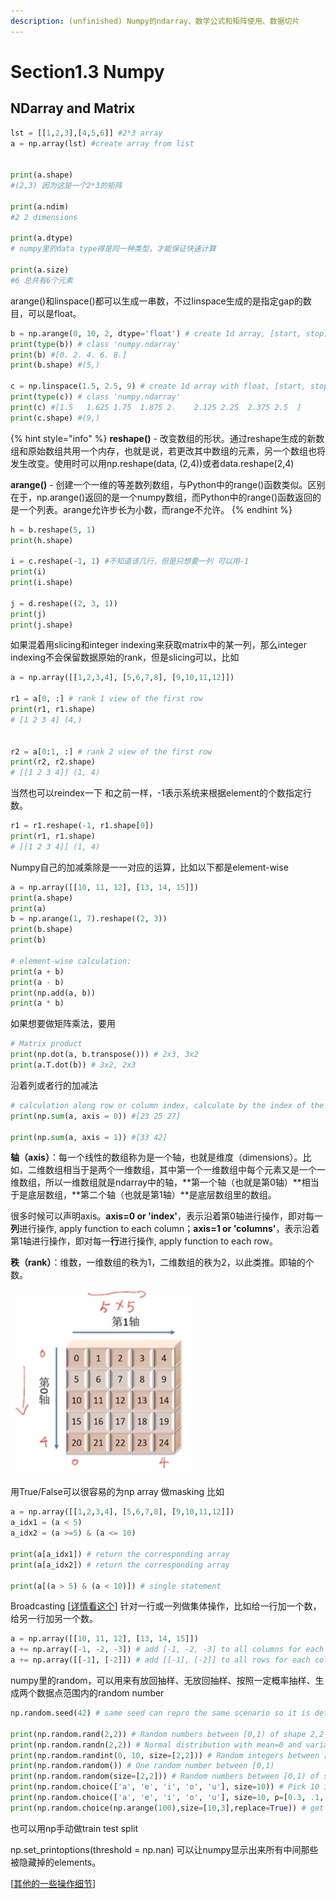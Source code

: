 ```yaml
---
description: (unfinished) Numpy的ndarray、数学公式和矩阵使用、数据切片
---
```


# Section1.3 Numpy

## NDarray and Matrix

```python
lst = [[1,2,3],[4,5,6]] #2*3 array
a = np.array(lst) #create array from list


print(a.shape)
#(2,3) 因为这是一个2*3的矩阵

print(a.ndim)
#2 2 dimensions

print(a.dtype)
# numpy里的data type得是同一种类型，才能保证快速计算

print(a.size)
#6 总共有6个元素 
```

arange\(\)和linspace\(\)都可以生成一串数，不过linspace生成的是指定gap的数目，可以是float。

```python
b = np.arange(0, 10, 2, dtype='float') # create 1d array, [start, stop)
print(type(b)) # class 'numpy.ndarray'
print(b) #[0. 2. 4. 6. 8.]
print(b.shape) #(5,)

c = np.linspace(1.5, 2.5, 9) # create 1d array with float, [start, stop]
print(type(c)) # class 'numpy.ndarray'
print(c) #[1.5   1.625 1.75  1.875 2.    2.125 2.25  2.375 2.5  ]
print(c.shape) #(9,)
```

{% hint style="info" %}
**reshape\(\)** - 改变数组的形状。通过reshape生成的新数组和原始数组共用一个内存，也就是说，若更改其中数组的元素，另一个数组也将发生改变。使用时可以用np.reshape\(data, \(2,4\)\)或者data.reshape\(2,4\)

**arange\(\)** - 创建一个一维的等差数列数组，与Python中的range\(\)函数类似。区别在于，np.arange\(\)返回的是一个numpy数组，而Python中的range\(\)函数返回的是一个列表。arange允许步长为小数，而range不允许。
{% endhint %}

```python
h = b.reshape(5, 1)
print(h.shape)

i = c.reshape(-1, 1) #不知道该几行，但是只想要一列 可以用-1
print(i)
print(i.shape)

j = d.reshape((2, 3, 1))
print(j)
print(j.shape)
```

如果混着用slicing和integer indexing来获取matrix中的某一列，那么integer indexing不会保留数据原始的rank，但是slicing可以，比如

```python
a = np.array([[1,2,3,4], [5,6,7,8], [9,10,11,12]])

r1 = a[0, :] # rank 1 view of the first row
print(r1, r1.shape)
# [1 2 3 4] (4,)


r2 = a[0:1, :] # rank 2 view of the first row 
print(r2, r2.shape)
# [[1 2 3 4]] (1, 4)
```

当然也可以reindex一下 和之前一样，-1表示系统来根据element的个数指定行数。

```python
r1 = r1.reshape(-1, r1.shape[0])
print(r1, r1.shape)
# [[1 2 3 4]] (1, 4)
```

Numpy自己的加减乘除是一一对应的运算，比如以下都是element-wise

```python
a = np.array([[10, 11, 12], [13, 14, 15]])
print(a.shape)
print(a)
b = np.arange(1, 7).reshape((2, 3))
print(b.shape)
print(b)

# element-wise calculation:
print(a + b)
print(a - b)
print(np.add(a, b))
print(a * b)
```

如果想要做矩阵乘法，要用

```python
# Matrix product
print(np.dot(a, b.transpose())) # 2x3, 3x2
print(a.T.dot(b)) # 3x2, 2x3
```

沿着列或者行的加减法

```python
# calculation along row or column index, calculate by the index of the axis which is set
print(np.sum(a, axis = 0)) #[23 25 27]

print(np.sum(a, axis = 1)) #[33 42]
```

**轴（axis）**：每一个线性的数组称为是一个轴，也就是维度（dimensions）。比如，二维数组相当于是两个一维数组，其中第一个一维数组中每个元素又是一个一维数组，所以一维数组就是ndarray中的轴，**第一个轴（也就是第0轴）**相当于是底层数组，**第二个轴（也就是第1轴）**是底层数组里的数组。

很多时候可以声明axis。**axis=0 or 'index'**，表示沿着第0轴进行操作，即对每一**列**进行操作, apply function to each column；**axis=1 or 'columns'**，表示沿着第1轴进行操作，即对每一**行**进行操作, apply function to each row。

**秩（rank）**：维数，一维数组的秩为1，二维数组的秩为2，以此类推。即轴的个数。

![](../.gitbook/assets/image%20%2818%29.png)

用True/False可以很容易的为np array 做masking 比如

```python
a = np.array([[1,2,3,4], [5,6,7,8], [9,10,11,12]])
a_idx1 = (a < 5)
a_idx2 = (a >=5) & (a <= 10) 

print(a[a_idx1]) # return the corresponding array
print(a[a_idx2]) # return the corresponding array

print(a[(a > 5) & (a < 10)]) # single statement
```

Broadcasting \[[详情看这个](https://docs.scipy.org/doc/numpy-1.15.0/user/basics.broadcasting.html)\]  针对一行或一列做集体操作，比如给一行加一个数，给另一行加另一个数。

```python
a = np.array([[10, 11, 12], [13, 14, 15]])
a += np.array([-1, -2, -3]) # add [-1, -2, -3] to all columns for each row
a += np.array([[-1], [-2]]) # add [[-1], [-2]] to all rows for each column
```

numpy里的random，可以用来有放回抽样、无放回抽样、按照一定概率抽样、生成两个数据点范围内的random number

```python
np.random.seed(42) # same seed can repro the same scenario so it is deterministic

print(np.random.rand(2,2)) # Random numbers between [0,1) of shape 2,2
print(np.random.randn(2,2)) # Normal distribution with mean=0 and variance=1 of shape 2,2
print(np.random.randint(0, 10, size=[2,2])) # Random integers between [0, 10) of shape 2,2
print(np.random.random()) # One random number between [0,1)
print(np.random.random(size=[2,2])) # Random numbers between [0,1) of shape 2,2
print(np.random.choice(['a', 'e', 'i', 'o', 'u'], size=10)) # Pick 10 items from a given list, with equal probability
print(np.random.choice(['a', 'e', 'i', 'o', 'u'], size=10, p=[0.3, .1, 0.1, 0.4, 0.1])) # Pick 10 items from a given list with a predefined probability 'p'
print(np.random.choice(np.arange(100),size=[10,3],replace=True)) # get 10x3 random samples from [0-99] with replacement 
```

也可以用np手动做train test split

np.set\_printoptions\(threshold = np.nan\) 可以让numpy显示出来所有中间那些被隐藏掉的elements。

\[[其他的一些操作细节](http://blog.sciencenet.cn/blog-3031432-1064033.html)\]



  


